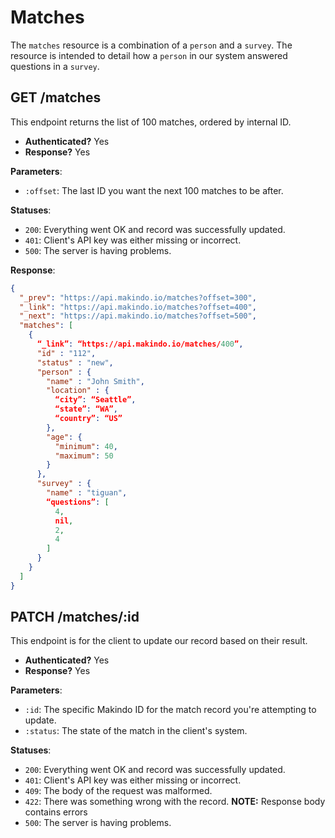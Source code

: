 Matches
=======

The `matches` resource is a combination of a `person` and a `survey`.
The resource is intended to detail how a `person` in our system answered questions in a `survey`.

GET /matches
------------

This endpoint returns the list of 100 matches, ordered by internal ID.

  - **Authenticated?** Yes
  - **Response?** Yes

**Parameters**:

  - `:offset`: The last ID you want the next 100 matches to be after.

**Statuses**:

  - `200`: Everything went OK and record was successfully updated.
  - `401`: Client's API key was either missing or incorrect.
  - `500`: The server is having problems.

**Response**:

``` json
{
  "_prev": "https://api.makindo.io/matches?offset=300",
  "_link": "https://api.makindo.io/matches?offset=400",
  "_next": "https://api.makindo.io/matches?offset=500",
  "matches": [
    {
      “_link”: “https://api.makindo.io/matches/400”,
      "id" : "112",
      "status" : "new",
      "person" : {
        "name" : "John Smith", 
        "location" : {
          “city”: “Seattle”,
          “state”: “WA”,
          “country”: “US”
        },
        "age": { 
          "minimum": 40, 
          "maximum": 50
        } 
      },
      "survey" : {
        "name" : "tiguan",
        “questions”: [
          4,
          nil,
          2,
          4
        ]
      }
    }
  ]
}
```

PATCH /matches/:id 
------------------

This endpoint is for the client to update our record based on their result.

  - **Authenticated?** Yes
  - **Response?** Yes

**Parameters**:

  - `:id`: The specific Makindo ID for the match record you're attempting to update.
  - `:status`: The state of the match in the client's system.

**Statuses**:

  - `200`: Everything went OK and record was successfully updated.
  - `401`: Client's API key was either missing or incorrect.
  - `409`: The body of the request was malformed.
  - `422`: There was something wrong with the record. **NOTE:** Response body contains errors
  - `500`: The server is having problems.
